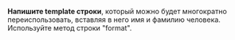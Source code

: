 **Напишите template строки**, который можно будет многократно переиспользовать, вставляя в него имя и фамилию человека. Используйте метод строки "format".